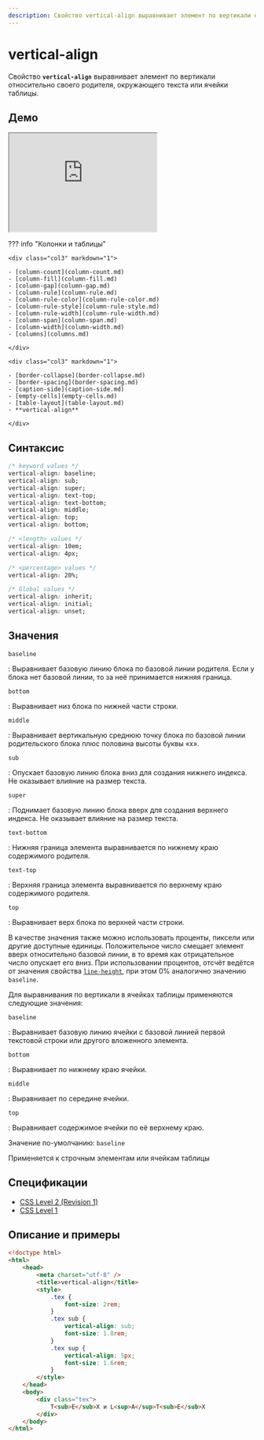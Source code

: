 ```yaml
---
description: Свойство vertical-align выравнивает элемент по вертикали относительно своего родителя, окружающего текста или ячейки таблицы
---
```


# vertical-align

Свойство **`vertical-align`** выравнивает элемент по вертикали относительно своего родителя, окружающего текста или ячейки таблицы.

## Демо

<iframe class="interactive is-default-height" height="200" src="https://interactive-examples.mdn.mozilla.net/pages/css/vertical-align.html" title="MDN Web Docs Interactive Example" loading="lazy" data-readystate="complete"></iframe>

??? info "Колонки и таблицы"

    <div class="col3" markdown="1">

    - [column-count](column-count.md)
    - [column-fill](column-fill.md)
    - [column-gap](column-gap.md)
    - [column-rule](column-rule.md)
    - [column-rule-color](column-rule-color.md)
    - [column-rule-style](column-rule-style.md)
    - [column-rule-width](column-rule-width.md)
    - [column-span](column-span.md)
    - [column-width](column-width.md)
    - [columns](columns.md)

    </div>

    <div class="col3" markdown="1">

    - [border-collapse](border-collapse.md)
    - [border-spacing](border-spacing.md)
    - [caption-side](caption-side.md)
    - [empty-cells](empty-cells.md)
    - [table-layout](table-layout.md)
    - **vertical-align**

    </div>

## Синтаксис

```css
/* keyword values */
vertical-align: baseline;
vertical-align: sub;
vertical-align: super;
vertical-align: text-top;
vertical-align: text-bottom;
vertical-align: middle;
vertical-align: top;
vertical-align: bottom;

/* <length> values */
vertical-align: 10em;
vertical-align: 4px;

/* <percentage> values */
vertical-align: 20%;

/* Global values */
vertical-align: inherit;
vertical-align: initial;
vertical-align: unset;
```

## Значения

`baseline`

: Выравнивает базовую линию блока по базовой линии родителя. Если у блока нет базовой линии, то за неё принимается нижняя граница.

`bottom`

: Выравнивает низ блока по нижней части строки.

`middle`

: Выравнивает вертикальную среднюю точку блока по базовой линии родительского блока плюс половина высоты буквы «x».

`sub`

: Опускает базовую линию блока вниз для создания нижнего индекса. Не оказывает влияние на размер текста.

`super`

: Поднимает базовую линию блока вверх для создания верхнего индекса. Не оказывает влияние на размер текста.

`text-bottom`

: Нижняя граница элемента выравнивается по нижнему краю содержимого родителя.

`text-top`

: Верхняя граница элемента выравнивается по верхнему краю содержимого родителя.

`top`

: Выравнивает верх блока по верхней части строки.

В качестве значения также можно использовать проценты, пиксели или другие доступные единицы. Положительное число смещает элемент вверх относительно базовой линии, в то время как отрицательное число опускает его вниз. При использовании процентов, отсчёт ведётся от значения свойства [`line-height`](line-height.md), при этом 0% аналогично значению `baseline`.

Для выравнивания по вертикали в ячейках таблицы применяются следующие значения:

`baseline`

: Выравнивает базовую линию ячейки с базовой линией первой текстовой строки или другого вложенного элемента.

`bottom`

: Выравнивает по нижнему краю ячейки.

`middle`

: Выравнивает по середине ячейки.

`top`

: Выравнивает содержимое ячейки по её верхнему краю.

Значение по-умолчанию: `baseline`

Применяется к строчным элементам или ячейкам таблицы

## Спецификации

-   [CSS Level 2 (Revision 1)](http://www.w3.org/TR/CSS2/visudet.html#propdef-vertical-align)
-   [CSS Level 1](http://www.w3.org/TR/CSS1/#vertical-align)

## Описание и примеры

```html
<!doctype html>
<html>
    <head>
        <meta charset="utf-8" />
        <title>vertical-align</title>
        <style>
            .tex {
                font-size: 2rem;
            }
            .tex sub {
                vertical-align: sub;
                font-size: 1.8rem;
            }
            .tex sup {
                vertical-align: 5px;
                font-size: 1.6rem;
            }
        </style>
    </head>
    <body>
        <div class="tex">
            T<sub>E</sub>X и L<sup>A</sup>T<sub>E</sub>X
        </div>
    </body>
</html>
```
